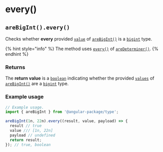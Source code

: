 # every()

## `areBigInt().every()`

Checks whether **every** provided [`value`](./#...values-any) of [`areBigInt()`](./) is a [`bigint`](https://developer.mozilla.org/en-US/docs/Web/JavaScript/Reference/Global\_Objects/BigInt) type.

{% hint style="info" %}
The method uses [`every()`](../aredeterminer/v-every.md) of [`areDeterminer()`](../aredeterminer/).
{% endhint %}

### Returns

The **return value** is a [`boolean`](https://developer.mozilla.org/en-US/docs/Web/JavaScript/Reference/Global\_Objects/Boolean) indicating whether the provided [`values`](../aredeterminer/#...values-any) of [`areBigInt()`](./) are a [`bigint`](https://developer.mozilla.org/en-US/docs/Web/JavaScript/Reference/Global\_Objects/BigInt) type.

### Example usage

```typescript
// Example usage.
import { areBigInt } from '@angular-package/type';

areBigInt(1n, 22n).every((result, value, payload) => {
  result // true
  value /// [1n, 22n]
  payload // undefined
  return result;
}); // true, boolean
```
